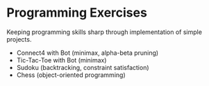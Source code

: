 # Programming Exercises

Keeping programming skills sharp through implementation of simple projects.

* Connect4 with Bot (minimax, alpha-beta pruning)
* Tic-Tac-Toe with Bot (minimax)
* Sudoku (backtracking, constraint satisfaction)
* Chess (object-oriented programming)
